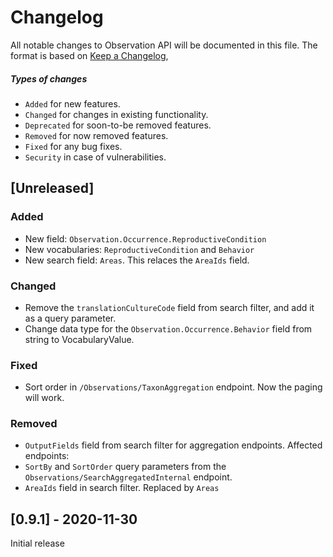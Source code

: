 # Changelog

All notable changes to Observation API will be documented in this file. The format is based on [Keep a Changelog](https://keepachangelog.com/en/1.0.0/),



##### Types of changes
- `Added` for new features.
- `Changed` for changes in existing functionality.
- `Deprecated` for soon-to-be removed features.
- `Removed` for now removed features.
- `Fixed` for any bug fixes.
- `Security` in case of vulnerabilities.



## [Unreleased]
### Added
- New field: `Observation.Occurrence.ReproductiveCondition`
- New vocabularies: `ReproductiveCondition` and `Behavior`
- New search field: `Areas`. This relaces the `AreaIds` field.

### Changed
- Remove the `translationCultureCode` field from search filter, and add it as a query parameter.
- Change data type for the `Observation.Occurrence.Behavior` field from string to VocabularyValue.

### Fixed
- Sort order in `/Observations/TaxonAggregation` endpoint. Now the paging will work.

### Removed
- `OutputFields` field from search filter for aggregation endpoints. Affected endpoints:  
- `SortBy` and `SortOrder` query parameters from the `Observations/SearchAggregatedInternal` endpoint.
- `AreaIds` field in search filter. Replaced by `Areas`

## [0.9.1] - 2020-11-30
Initial release
